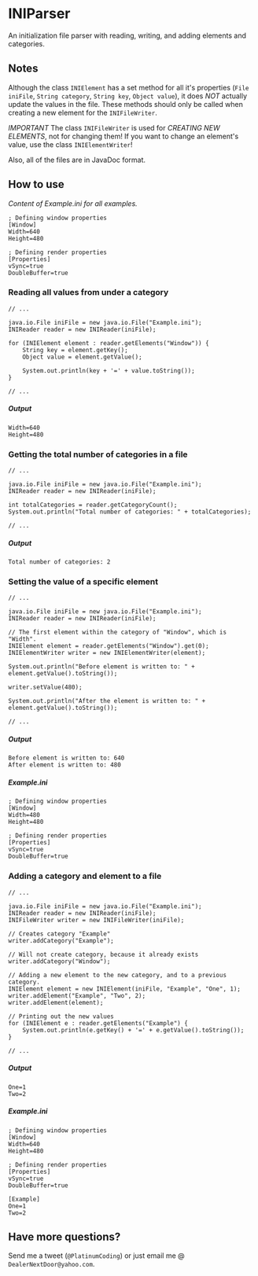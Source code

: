 INIParser
=========

An initialization file parser with reading, writing, and adding elements and categories.

## Notes ##

Although the class `INIElement` has a set method for all it's properties (`File iniFile`,
`String category`, `String key`, `Object value`), it does _NOT_ actually update the values in the file. 
These methods should only be called when creating a new element for the `INIFileWriter`.

_IMPORTANT_
The class `INIFileWriter` is used for *CREATING NEW ELEMENTS*, not for changing them! If you want to
change an element's value, use the class `INIElementWriter`!

Also, all of the files are in JavaDoc format.

## How to use ##

*Content of Example.ini for all examples.*

	; Defining window properties
	[Window]
	Width=640
	Height=480
	
	; Defining render properties
	[Properties]
	vSync=true
	DoubleBuffer=true

### Reading all values from under a category ###

	// ...
	
	java.io.File iniFile = new java.io.File("Example.ini");
	INIReader reader = new INIReader(iniFile);
	
	for (INIElement element : reader.getElements("Window")) {
		String key = element.getKey();
		Object value = element.getValue();
		
		System.out.println(key + '=' + value.toString());
	}
	
	// ...
	
##### Output #####

	Width=640
	Height=480

### Getting the total number of categories in a file ###

	// ...
	
	java.io.File iniFile = new java.io.File("Example.ini");
	INIReader reader = new INIReader(iniFile);
	
	int totalCategories = reader.getCategoryCount();
	System.out.println("Total number of categories: " + totalCategories);
	
	// ...
	
##### Output #####

	Total number of categories: 2

### Setting the value of a specific element ###

	// ...
	
	java.io.File iniFile = new java.io.File("Example.ini");
	INIReader reader = new INIReader(iniFile);
	
	// The first element within the category of "Window", which is "Width".
	INIElement element = reader.getElements("Window").get(0);
	INIElementWriter writer = new INIElementWriter(element);
	
	System.out.println("Before element is written to: " + element.getValue().toString());
	
	writer.setValue(480);
	
	System.out.println("After the element is written to: " + element.getValue().toString());
	
	// ...

##### Output #####

	Before element is written to: 640
	After element is written to: 480
	
##### Example.ini #####
	
	; Defining window properties
	[Window]
	Width=480
	Height=480
	
	; Defining render properties
	[Properties]
	vSync=true
	DoubleBuffer=true

### Adding a category and element to a file ###

	// ...
	
	java.io.File iniFile = new java.io.File("Example.ini");
	INIReader reader = new INIReader(iniFile);
	INIFileWriter writer = new INIFileWriter(iniFile);
	
	// Creates category "Example"
	writer.addCategory("Example");
	
	// Will not create category, because it already exists
	writer.addCategory("Window");
	
	// Adding a new element to the new category, and to a previous category.
	INIElement element = new INIElement(iniFile, "Example", "One", 1);
	writer.addElement("Example", "Two", 2);
	writer.addElement(element);
	
	// Printing out the new values
	for (INIElement e : reader.getElements("Example") {
		System.out.println(e.getKey() + '=' + e.getValue().toString());
	}
	
	// ...
	
##### Output #####

	One=1
	Two=2

##### Example.ini #####

	; Defining window properties
	[Window]
	Width=640
	Height=480
	
	; Defining render properties
	[Properties]
	vSync=true
	DoubleBuffer=true
	
	[Example]
	One=1
	Two=2

## Have more questions? ##

Send me a tweet (`@PlatinumCoding`) or just email me @ `DealerNextDoor@yahoo.com`.